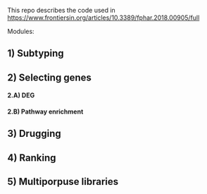 This repo describes the code used in https://www.frontiersin.org/articles/10.3389/fphar.2018.00905/full  

Modules:

## 1) Subtyping

## 2) Selecting genes
#### 2.A) DEG  
#### 2.B) Pathway enrichment

## 3) Drugging 

## 4) Ranking
## 5) Multiporpuse libraries
